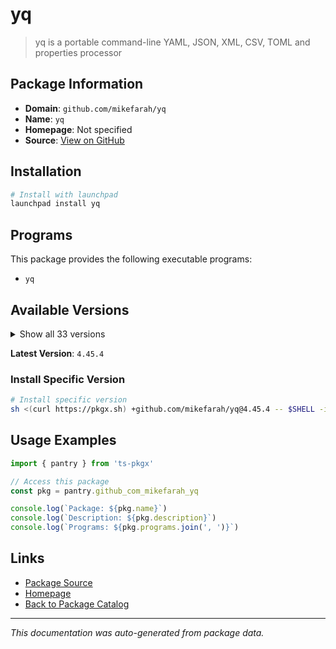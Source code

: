 # yq

> yq is a portable command-line YAML, JSON, XML, CSV, TOML  and properties processor

## Package Information

- **Domain**: `github.com/mikefarah/yq`
- **Name**: `yq`
- **Homepage**: Not specified
- **Source**: [View on GitHub](https://github.com/pkgxdev/pantry/tree/main/projects/github.com/mikefarah/yq/package.yml)

## Installation

```bash
# Install with launchpad
launchpad install yq
```

## Programs

This package provides the following executable programs:

- `yq`

## Available Versions

<details>
<summary>Show all 33 versions</summary>

- `4.45.4`, `4.45.3`, `4.45.2`, `4.45.1`, `4.44.6`
- `4.44.5`, `4.44.3`, `4.44.2`, `4.44.1`, `4.43.1`
- `4.42.1`, `4.41.1`, `4.40.7`, `4.40.5`, `4.40.4`
- `4.40.3`, `4.40.2`, `4.40.1`, `4.35.2`, `4.35.1`
- `4.34.2`, `4.34.1`, `4.33.3`, `4.33.2`, `4.33.1`
- `4.32.2`, `4.32.1`, `4.31.2`, `4.31.1`, `4.30.8`
- `4.30.7`, `4.30.6`, `4.30.5`

</details>

**Latest Version**: `4.45.4`

### Install Specific Version

```bash
# Install specific version
sh <(curl https://pkgx.sh) +github.com/mikefarah/yq@4.45.4 -- $SHELL -i
```

## Usage Examples

```typescript
import { pantry } from 'ts-pkgx'

// Access this package
const pkg = pantry.github_com_mikefarah_yq

console.log(`Package: ${pkg.name}`)
console.log(`Description: ${pkg.description}`)
console.log(`Programs: ${pkg.programs.join(', ')}`)
```

## Links

- [Package Source](https://github.com/pkgxdev/pantry/tree/main/projects/github.com/mikefarah/yq/package.yml)
- [Homepage](#)
- [Back to Package Catalog](../package-catalog.md)

---

*This documentation was auto-generated from package data.*
